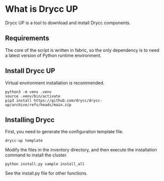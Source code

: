 # What is Drycc UP

Drycc UP is a tool to download and install Drycc components.

## Requirements

The core of the script is written in fabric, so the only dependency is to need a latest version of Python runtime environment.

## Install Drycc UP

Virtual environment installation is recommended.

```
python3 -m venv .venv
source .venv/bin/activate
pip3 install https://github.com/drycc/drycc-up/archive/refs/heads/main.zip
```

## Installing Drycc

First, you need to generate the configuration template file.

```
drycc-up template
```

Modify the files in the inventory directory, and then execute the installation command to install the cluster.

```
python install.py sample install_all
```

See the install.py file for other functions.